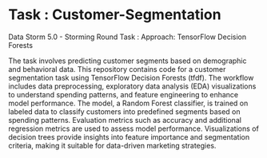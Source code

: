 # Task : Customer-Segmentation
Data Storm 5.0 - Storming Round Task : Approach: TensorFlow Decision Forests 

The task involves predicting customer segments based on demographic and behavioral data. This repository contains code for a customer segmentation task using TensorFlow Decision Forests (tfdf).  The workflow includes data preprocessing, exploratory data analysis (EDA) visualizations to understand spending patterns, and feature engineering to enhance model performance. The model, a Random Forest classifier, is trained on labeled data to classify customers into predefined segments based on spending patterns. Evaluation metrics such as accuracy and additional regression metrics are used to assess model performance. Visualizations of decision trees provide insights into feature importance and segmentation criteria, making it suitable for data-driven marketing strategies.
